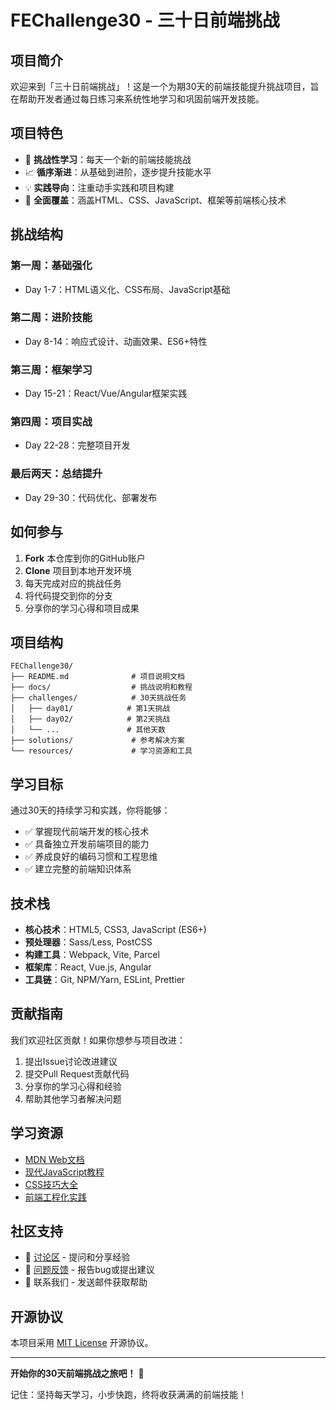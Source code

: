 # FEChallenge30 - 三十日前端挑战

## 项目简介

欢迎来到「三十日前端挑战」！这是一个为期30天的前端技能提升挑战项目，旨在帮助开发者通过每日练习来系统性地学习和巩固前端开发技能。

## 项目特色

- 🎯 **挑战性学习**：每天一个新的前端技能挑战
- 📈 **循序渐进**：从基础到进阶，逐步提升技能水平
- 💡 **实践导向**：注重动手实践和项目构建
- 🌟 **全面覆盖**：涵盖HTML、CSS、JavaScript、框架等前端核心技术

## 挑战结构

### 第一周：基础强化
- Day 1-7：HTML语义化、CSS布局、JavaScript基础

### 第二周：进阶技能
- Day 8-14：响应式设计、动画效果、ES6+特性

### 第三周：框架学习
- Day 15-21：React/Vue/Angular框架实践

### 第四周：项目实战
- Day 22-28：完整项目开发

### 最后两天：总结提升
- Day 29-30：代码优化、部署发布

## 如何参与

1. **Fork** 本仓库到你的GitHub账户
2. **Clone** 项目到本地开发环境
3. 每天完成对应的挑战任务
4. 将代码提交到你的分支
5. 分享你的学习心得和项目成果

## 项目结构

```
FEChallenge30/
├── README.md              # 项目说明文档
├── docs/                  # 挑战说明和教程
├── challenges/            # 30天挑战任务
│   ├── day01/            # 第1天挑战
│   ├── day02/            # 第2天挑战
│   └── ...               # 其他天数
├── solutions/             # 参考解决方案
└── resources/             # 学习资源和工具
```

## 学习目标

通过30天的持续学习和实践，你将能够：

- ✅ 掌握现代前端开发的核心技术
- ✅ 具备独立开发前端项目的能力
- ✅ 养成良好的编码习惯和工程思维
- ✅ 建立完整的前端知识体系

## 技术栈

- **核心技术**：HTML5, CSS3, JavaScript (ES6+)
- **预处理器**：Sass/Less, PostCSS
- **构建工具**：Webpack, Vite, Parcel
- **框架库**：React, Vue.js, Angular
- **工具链**：Git, NPM/Yarn, ESLint, Prettier

## 贡献指南

我们欢迎社区贡献！如果你想参与项目改进：

1. 提出Issue讨论改进建议
2. 提交Pull Request贡献代码
3. 分享你的学习心得和经验
4. 帮助其他学习者解决问题

## 学习资源

- [MDN Web文档](https://developer.mozilla.org/)
- [现代JavaScript教程](https://zh.javascript.info/)
- [CSS技巧大全](https://css-tricks.com/)
- [前端工程化实践](https://webpack.js.org/)

## 社区支持

- 💬 [讨论区](../../discussions) - 提问和分享经验
- 🐛 [问题反馈](../../issues) - 报告bug或提出建议
- 📧 联系我们 - 发送邮件获取帮助

## 开源协议

本项目采用 [MIT License](LICENSE) 开源协议。

---

**开始你的30天前端挑战之旅吧！** 🚀

记住：坚持每天学习，小步快跑，终将收获满满的前端技能！